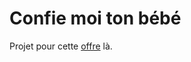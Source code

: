 # Confie moi ton bébé

Projet pour cette [offre](https://www.welcometothejungle.com/fr/companies/benjamin-code/jobs/dev-fullstack_paris?q=e4d54cd3a3227ff4a997be73c5c73cca&o=0b8fdf81-184e-4f2b-a79f-6108c3e20370) là.
